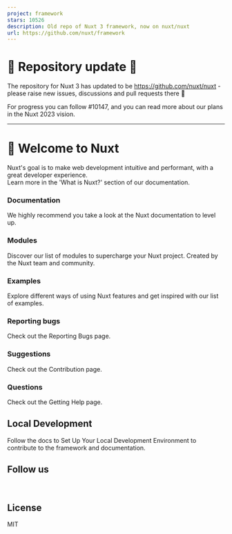 ```yaml
---
project: framework
stars: 10526
description: Old repo of Nuxt 3 framework, now on nuxt/nuxt
url: https://github.com/nuxt/framework
---
```


🚧 Repository update 🚧
=======================

The repository for Nuxt 3 has updated to be https://github.com/nuxt/nuxt - please raise new issues, discussions and pull requests there 🙏

For progress you can follow #10147, and you can read more about our plans in the Nuxt 2023 vision.

* * *

👋 Welcome to Nuxt
==================

Nuxt's goal is to make web development intuitive and performant, with a great developer experience.  
Learn more in the 'What is Nuxt?' section of our documentation.

  

### Documentation

We highly recommend you take a look at the Nuxt documentation to level up.

  

### Modules

Discover our list of modules to supercharge your Nuxt project. Created by the Nuxt team and community.

  

### Examples

Explore different ways of using Nuxt features and get inspired with our list of examples.

  

### Reporting bugs

Check out the Reporting Bugs page.

  

### Suggestions

Check out the Contribution page.

  

### Questions

Check out the Getting Help page.

Local Development
-----------------

Follow the docs to Set Up Your Local Development Environment to contribute to the framework and documentation.

Follow us
---------

    

License
-------

MIT
